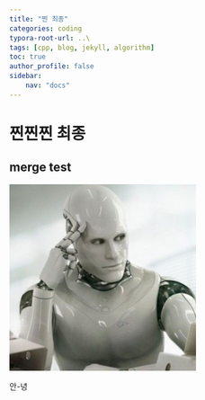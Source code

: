 ```yaml
---
title: "찐 최종"
categories: coding
typora-root-url: ..\
tags: [cpp, blog, jekyll, algorithm]
toc: true
author_profile: false
sidebar:
    nav: "docs"
---
```


# 찐찐찐 최종

## merge test

![AI](/images/2023-09-27-finaltest/AI.jpg)

안-녕
